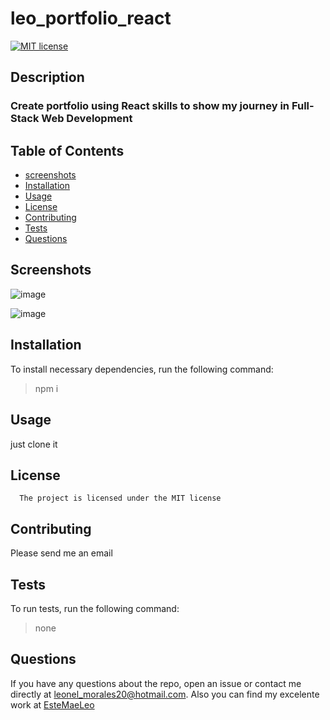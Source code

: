# leo_portfolio_react

[![MIT license](https://img.shields.io/badge/License-MIT-blue.svg)](https://lbesson.mit-license.org/)

## Description

### Create portfolio using React skills to show my journey in Full-Stack Web Development

## Table of Contents

- [screenshots](#screenshots)
- [Installation](#installation)
- [Usage](#usage)
- [License](#license)
- [Contributing](#contributing)
- [Tests](#tests)
- [Questions](#questions)

## Screenshots

![image](https://user-images.githubusercontent.com/89478789/171489762-660b1b53-c643-4efb-99f4-de4abe7d8fae.png)

![image](https://user-images.githubusercontent.com/89478789/171489802-bdf730e3-6e98-445a-8618-f65e68cbc436.png)

## Installation

To install necessary dependencies, run the following command:

> npm i

## Usage

just clone it

## License

      The project is licensed under the MIT license

## Contributing

Please send me an email

## Tests

To run tests, run the following command:

> none

## Questions

If you have any questions about the repo, open an issue or contact me directly at <leonel_morales20@hotmail.com>. Also you can find my excelente work at [EsteMaeLeo](https://www.github.com/EsteMaeLeo)
